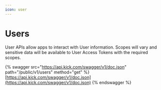 ```yaml
---
icon: user
---
```


# Users

User APIs allow apps to interact with User information. Scopes will vary and sensitive data will be available to User Access Tokens with the required scopes.

{% swagger src="https://api.kick.com/swagger/v1/doc.json" path="/public/v1/users" method="get" %}
[https://api.kick.com/swagger/v1/doc.json](https://api.kick.com/swagger/v1/doc.json)
{% endswagger %}

